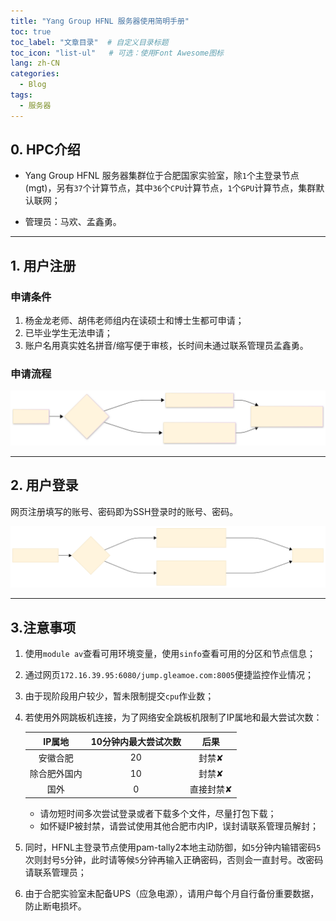 ```yaml
---
title: "Yang Group HFNL 服务器使用简明手册"
toc: true
toc_label: "文章目录"  # 自定义目录标题
toc_icon: "list-ul"   # 可选：使用Font Awesome图标
lang: zh-CN
categories:
  - Blog
tags:
  - 服务器
---
```


## 0. HPC介绍

- Yang Group HFNL 服务器集群位于合肥国家实验室，除`1`个主登录节点(mgt)，另有`37`个计算节点，其中`36`个`CPU`计算节点，`1`个`GPU`计算节点，集群默认联网；

- 管理员：马欢、孟鑫勇。

---

## 1. 用户注册

### 申请条件

1. 杨金龙老师、胡伟老师组内在读硕士和博士生都可申请；
2. 已毕业学生无法申请；
3. 账户名用真实姓名拼音/缩写便于审核，长时间未通过联系管理员孟鑫勇。

### 申请流程

![申请流程](/assets/images/sign-up.svg)

---

## 2. 用户登录

网页注册填写的账号、密码即为SSH登录时的账号、密码。

![登录流程](/assets/images/log-in.svg)

---

## 3.注意事项

1. 使用`module av`查看可用环境变量，使用`sinfo`查看可用的分区和节点信息；
2. 通过网页`172.16.39.95:6080/jump.gleamoe.com:8005`便捷监控作业情况；
3. 由于现阶段用户较少，暂未限制提交`cpu`作业数；
4. 若使用外网跳板机连接，为了网络安全跳板机限制了IP属地和最大尝试次数：

    | **IP属地** | **10分钟内最大尝试次数** | **后果** |
    | :----: | :----: | :----: |
    | 安徽合肥 | 20 | 封禁✘ |
    | 除合肥外国内 | 10 | 封禁✘ |
    | 国外 | 0 | 直接封禁✘ |

    - 请勿短时间多次尝试登录或者下载多个文件，尽量打包下载；
    - 如怀疑IP被封禁，请尝试使用其他合肥市内IP，误封请联系管理员解封；
5. 同时，HFNL主登录节点使用pam-tally2本地主动防御，如`5`分钟内输错密码`5`次则封号`5`分钟，此时请等候`5`分钟再输入正确密码，否则会一直封号。改密码请联系管理员；
6. 由于合肥实验室未配备UPS（应急电源），请用户每个月自行备份重要数据，防止断电损坏。
